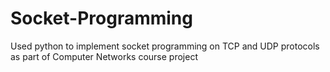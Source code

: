 # Socket-Programming
Used python to implement socket programming on TCP and UDP protocols as part of Computer Networks course project
